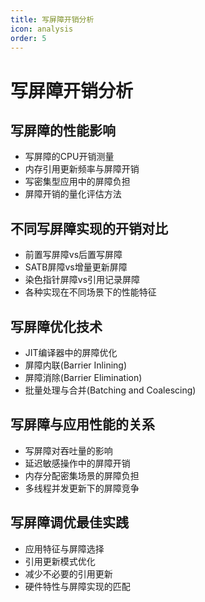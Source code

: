 ```yaml
---
title: 写屏障开销分析
icon: analysis
order: 5
---
```


# 写屏障开销分析

## 写屏障的性能影响
- 写屏障的CPU开销测量
- 内存引用更新频率与屏障开销
- 写密集型应用中的屏障负担
- 屏障开销的量化评估方法

## 不同写屏障实现的开销对比
- 前置写屏障vs后置写屏障
- SATB屏障vs增量更新屏障
- 染色指针屏障vs引用记录屏障
- 各种实现在不同场景下的性能特征

## 写屏障优化技术
- JIT编译器中的屏障优化
- 屏障内联(Barrier Inlining)
- 屏障消除(Barrier Elimination)
- 批量处理与合并(Batching and Coalescing)

## 写屏障与应用性能的关系
- 写屏障对吞吐量的影响
- 延迟敏感操作中的屏障开销
- 内存分配密集场景的屏障负担
- 多线程并发更新下的屏障竞争

## 写屏障调优最佳实践
- 应用特征与屏障选择
- 引用更新模式优化
- 减少不必要的引用更新
- 硬件特性与屏障实现的匹配
